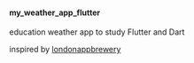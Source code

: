 #### my_weather_app_flutter

education weather app to study Flutter and Dart

inspired by [londonappbrewery](https://www.appbrewery.co/)

